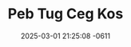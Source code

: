 ---
layout: movie-video-data
date: 2025-03-01 21:25:08 -0611
categories: movie

# Site Attributes
title: "Peb Tug Ceg Kos"
permalink: "/movie/Peb_Tug_Ceg_Kos"

# Movie Attributes
synopsis: "Zeng Yee (Viv Thao) and Zeng Ka (Meng Thao) become orphans after a mysterious drowning of their parents, leading them to , being adopted by their aunt and uncle. They grow up being mistreated by their aunt and over-worked in the rice fields for a love survive when a mysterious and powerful villain, Los Som (Cheng Xiong), sets out to win her heart. An opportunity arises. for Zeng Yee to be a hero when a white dragon offers a job to help protect his territory from two evil red dragons. In need of money Zeng Yee agrees to help, but it also happens to be that fate gives our hero a chance to avenge the death of his parents. Based on Hmong folitore, produced and directed by Cha Bee Thao, this action-packed film uncluding romance, drama, and fantasy (with special effects and 3D animations) will leave vou wondering if true love is based on fate."
producer: "Cha Bee Thao"
director: "Cha Bee Thao, Viv Thoj"
writer: "Cha Bee Thao"
video_link: "https://youtu.be/cg3xSh_GZyI?si=z_gxDv7FnAseoMM9"
genre: "Folklore Action"
year: ""
release_type: "DVD"
storage: "Private"
thumbnail: "/assets/images/movie_thumbnails/Peb Tug Ceg Kos Clean.jpeg"
publishing_company: "Zaj Dawb Production"

# Sequels + Parts
base_movie: ""
total_parts: 
sequel: ""

# Movie Cast
cast:
- name: "Cha Bee Thao"
- name: "Viv Thoj"
- name: "Paj Muas"
- name: "Tsheej Xyooj"
- name: "Ntxawg Yaj"
- name: "Fwm Thoj"
- name: "Nuv Xyooj"
- name: "Ntxhoo Vaj"
- name: "Meej Thoj"
---